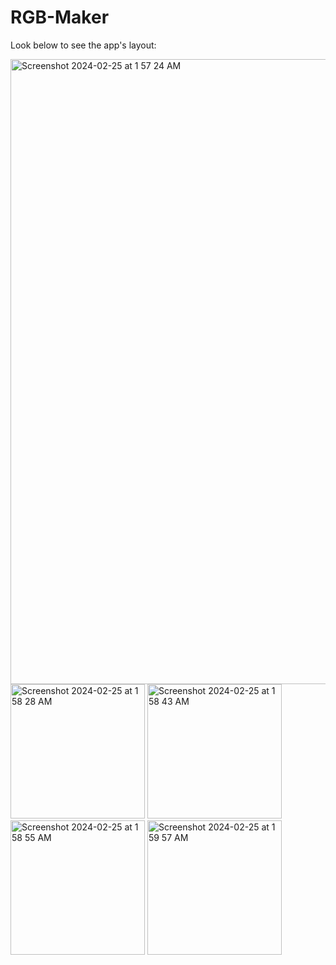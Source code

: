 # RGB-Maker
Look below to see the app's layout:

<img width="1000" alt="Screenshot 2024-02-25 at 1 57 24 AM" src="https://github.com/smkilaru213/RGB-Maker/assets/160697161/31c199fd-309f-4395-80b1-4edfadaf0788">
<img width="215" alt="Screenshot 2024-02-25 at 1 58 28 AM" src="https://github.com/smkilaru213/RGB-Maker/assets/160697161/29112c73-bd8d-4198-b19c-ac0cc91f2444">
<img width="215" alt="Screenshot 2024-02-25 at 1 58 43 AM" src="https://github.com/smkilaru213/RGB-Maker/assets/160697161/19ee3e64-d4c6-48d5-a8b1-d5ad1332bcba">
<img width="215" alt="Screenshot 2024-02-25 at 1 58 55 AM" src="https://github.com/smkilaru213/RGB-Maker/assets/160697161/41ab9306-9450-44eb-b301-a26913c53b24">
<img width="215" alt="Screenshot 2024-02-25 at 1 59 57 AM" src="https://github.com/smkilaru213/RGB-Maker/assets/160697161/a7a7e274-0543-420e-960c-e32af9a8fde2">
